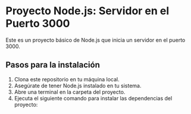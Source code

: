 # Proyecto Node.js: Servidor en el Puerto 3000

Este es un proyecto básico de Node.js que inicia un servidor en el puerto 3000.

## Pasos para la instalación

1. Clona este repositorio en tu máquina local.
2. Asegúrate de tener Node.js instalado en tu sistema.
3. Abre una terminal en la carpeta del proyecto.
4. Ejecuta el siguiente comando para instalar las dependencias del proyecto:

